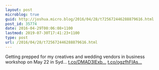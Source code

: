 ```yaml
---
layout: post
microblog: true
guid: http://joshua.micro.blog/2016/04/28/t725672446288879616.html
post_id: 35774
date: 2016-04-29T00:06:08+1100
lastmod: 2019-07-30T17:41:23+1100
type: post
url: /2016/04/28/t725672446288879616.html
---
```

Getting prepped for my creatives and wedding vendors in business workshop on May 22 in Syd… [t.co/DMAD3lExb...](https://t.co/DMAD3lExbC) [t.co/ogzfhFIAs...](https://t.co/ogzfhFIAsd)
